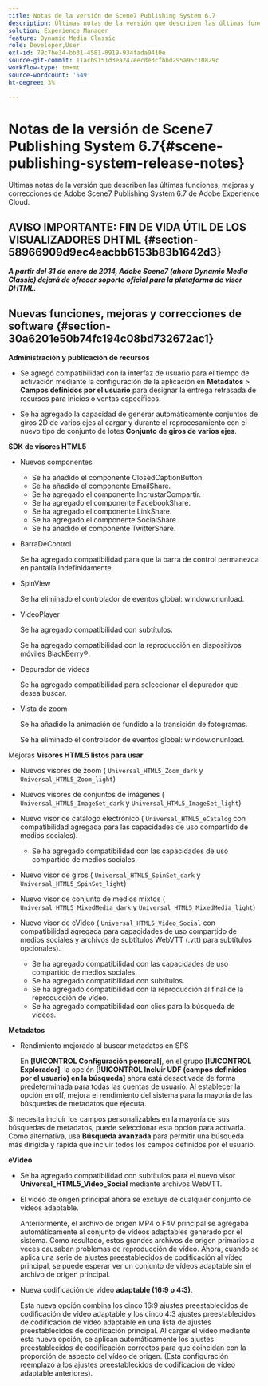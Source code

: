 ```yaml
---
title: Notas de la versión de Scene7 Publishing System 6.7
description: Últimas notas de la versión que describen las últimas funciones, mejoras y correcciones de Adobe Scene7 Publishing System 6.7, parte de la solución Adobe Experience Manager en Adobe Experience Cloud.
solution: Experience Manager
feature: Dynamic Media Classic
role: Developer,User
exl-id: 79c7be34-bb31-4581-8919-934fada9410e
source-git-commit: 11acb9151d3ea247eecde3cfbbd295a95c10829c
workflow-type: tm+mt
source-wordcount: '549'
ht-degree: 3%

---
```


# Notas de la versión de Scene7 Publishing System 6.7{#scene-publishing-system-release-notes}

Últimas notas de la versión que describen las últimas funciones, mejoras y correcciones de Adobe Scene7 Publishing System 6.7 de Adobe Experience Cloud.

## AVISO IMPORTANTE: FIN DE VIDA ÚTIL DE LOS VISUALIZADORES DHTML {#section-58966909d9ec4eacbb6153b83b1642d3}

***A partir del 31 de enero de 2014, Adobe Scene7 (ahora Dynamic Media Classic) dejará de ofrecer soporte oficial para la plataforma de visor DHTML.***

## Nuevas funciones, mejoras y correcciones de software {#section-30a6201e50b74fc194c08bd732672ac1}

**Administración y publicación de recursos**

* Se agregó compatibilidad con la interfaz de usuario para el tiempo de activación mediante la configuración de la aplicación en **Metadatos** > **Campos definidos por el usuario** para designar la entrega retrasada de recursos para inicios o ventas específicos.

<!--   [More information](http://help.adobe.com/en_US/scene7/using/WS08F62297-36A5-4c35-9D4E-5BE38C41D39C.html). -->

* Se ha agregado la capacidad de generar automáticamente conjuntos de giros 2D de varios ejes al cargar y durante el reprocesamiento con el nuevo tipo de conjunto de lotes **Conjunto de giros de varios ejes**.

<!--   [More information](http://help.adobe.com/en_US/scene7/using/WSf6ef983f54a76485-20cc30b112624e7b244-7fff.html). -->

**SDK de visores HTML5**

<!-- The *Adobe Scene7 HTML5 Viewers SDK* is available as part of the SDK download from Adobe Developer Connection.

[More information](http://help.adobe.com/en_US/scene7/using/WSd4272150f67705c11b002eec12fcba4dee6-8000.html). -->

* Nuevos componentes

   * Se ha añadido el componente ClosedCaptionButton.
   * Se ha añadido el componente EmailShare.
   * Se ha agregado el componente IncrustarCompartir.
   * Se ha agregado el componente FacebookShare.
   * Se ha agregado el componente LinkShare.
   * Se ha agregado el componente SocialShare.
   * Se ha añadido el componente TwitterShare.

* BarraDeControl

  Se ha agregado compatibilidad para que la barra de control permanezca en pantalla indefinidamente.

* SpinView

  Se ha eliminado el controlador de eventos global: window.onunload.

* VideoPlayer

  Se ha agregado compatibilidad con subtítulos.

  Se ha agregado compatibilidad con la reproducción en dispositivos móviles BlackBerry®.

* Depurador de vídeos

  Se ha agregado compatibilidad para seleccionar el depurador que desea buscar.

* Vista de zoom

  Se ha añadido la animación de fundido a la transición de fotogramas.

  Se ha eliminado el controlador de eventos global: window.onunload.

Mejoras
**Visores HTML5 listos para usar**

* Nuevos visores de zoom ( `Universal_HTML5_Zoom_dark` y `Universal_HTML5_Zoom_light`)
* Nuevos visores de conjuntos de imágenes ( `Universal_HTML5_ImageSet_dark` y `Universal_HTML5_ImageSet_light`)
* Nuevo visor de catálogo electrónico ( `Universal_HTML5_eCatalog` con compatibilidad agregada para las capacidades de uso compartido de medios sociales).

   * Se ha agregado compatibilidad con las capacidades de uso compartido de medios sociales.

* Nuevo visor de giros ( `Universal_HTML5_SpinSet_dark` y `Universal_HTML5_SpinSet_light`)

* Nuevo visor de conjunto de medios mixtos ( `Universal_HTML5_MixedMedia_dark` y `Universal_HTML5_MixedMedia_light`)
* Nuevo visor de eVideo ( `Universal_HTML5_Video_Social` con compatibilidad agregada para capacidades de uso compartido de medios sociales y archivos de subtítulos WebVTT (.vtt) para subtítulos opcionales).

   * Se ha agregado compatibilidad con las capacidades de uso compartido de medios sociales.
   * Se ha agregado compatibilidad con subtítulos.
   * Se ha agregado compatibilidad con la reproducción al final de la reproducción de vídeo.
   * Se ha agregado compatibilidad con clics para la búsqueda de vídeos.

<!-- [Viewer preset compatibility matrix](http://help.adobe.com/en_US/scene7/using/WS6E593DEA-7D81-4cd6-84B0-85E8BB274176.html).

[Adding captions to eVideo](http://help.adobe.com/en_US/scene7/using/WS98ca2e6790647c06-6f6f53e137b959f094-8000.html). -->
**Metadatos**

* Rendimiento mejorado al buscar metadatos en SPS

  En **[!UICONTROL Configuración personal]**, en el grupo **[!UICONTROL Explorador]**, la opción **[!UICONTROL Incluir UDF (campos definidos por el usuario) en la búsqueda]** ahora está desactivada de forma predeterminada para todas las cuentas de usuario. Al establecer la opción en off, mejora el rendimiento del sistema para la mayoría de las búsquedas de metadatos que ejecuta.

<!--   [Personal Setup](http://help.adobe.com/en_US/scene7/using/WSCAAE9C8A-F172-43a8-B134-6163E7C80218.html). -->

Si necesita incluir los campos personalizables en la mayoría de sus búsquedas de metadatos, puede seleccionar esta opción para activarla. Como alternativa, usa **Búsqueda avanzada** para permitir una búsqueda más dirigida y rápida que incluir todos los campos definidos por el usuario.

<!--   [Advanced search](http://help.adobe.com/en_US/scene7/using/WS259993e42159a215-1c6a66df1265272619e-7ff5.html). -->

**eVideo**

* Se ha agregado compatibilidad con subtítulos para el nuevo visor **Universal_HTML5_Video_Social** mediante archivos WebVTT.

<!--   [Adding captions to eVideo](http://help.stage.adobe.com/en_US/scene7/using/WS98ca2e6790647c06-6f6f53e137b959f094-8000.html). -->

* El vídeo de origen principal ahora se excluye de cualquier conjunto de vídeos adaptable.

  Anteriormente, el archivo de origen MP4 o F4V principal se agregaba automáticamente al conjunto de vídeos adaptables generado por el sistema. Como resultado, estos grandes archivos de origen primarios a veces causaban problemas de reproducción de vídeo. Ahora, cuando se aplica una serie de ajustes preestablecidos de codificación al vídeo principal, se puede esperar ver un conjunto de vídeos adaptable sin el archivo de origen principal.

* Nueva codificación de vídeo **adaptable (16:9 o 4:3)**.

  Esta nueva opción combina los cinco 16:9 ajustes preestablecidos de codificación de vídeo adaptable y los cinco 4:3 ajustes preestablecidos de codificación de vídeo adaptable en una lista de ajustes preestablecidos de codificación principal. Al cargar el vídeo mediante esta nueva opción, se aplican automáticamente los ajustes preestablecidos de codificación correctos para que coincidan con la proporción de aspecto del vídeo de origen. (Esta configuración reemplazó a los ajustes preestablecidos de codificación de vídeo adaptable anteriores).

<!--   [More information](http://help.stage.adobe.com/en_US/scene7/using/WSE86ACF2B-BD50-4c48-A1D7-9CD4405B62D0.html). -->
